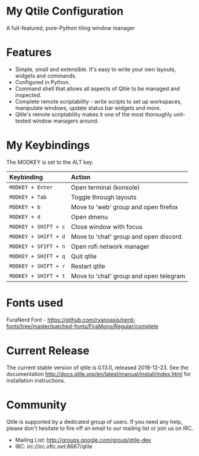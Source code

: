 # My Qtile Configuration

A full-featured, pure-Python tiling window manager

# Features

* Simple, small and extensible. It's easy to write your own layouts,
  widgets and commands.
* Configured in Python.
* Command shell that allows all aspects of Qtile to be managed and
  inspected.
* Complete remote scriptability - write scripts to set up workspaces,
  manipulate windows, update status bar widgets and more.
* Qtile's remote scriptability makes it one of the most thoroughly
  unit-tested window managers around.

# My Keybindings

The MODKEY is set to the ALT key.

| Keybinding | Action |    
| :--- | :--- |            
| `MODKEY + Enter` | Open terminal (konsole) |
| `MODKEY + Tab` | Toggle through layouts |
| `MODKEY + b` | Move to 'web' group and open firefox |
| `MODKEY + d` | Open dmenu |
| `MODKEY + SHIFT + c` | Close window with focus |
| `MODKEY + SHIFT + d` | Move to 'chat' group and open discord | 
| `MODKEY + SFIFT + n` | Open rofi network manager |
| `MODKEY + SHIFT + q` | Quit qtile |
| `MODKEY + SHIFT + r` | Restart qtile |
| `MODKEY + SHIFT + t` | Move to 'chat' group and open telegram |

# Fonts used
FuraNerd Font - https://github.com/ryanoasis/nerd-fonts/tree/master/patched-fonts/FiraMono/Regular/complete

# Current Release

The current stable version of qtile is 0.13.0, released 2018-12-23. See the
documentation <http://docs.qtile.org/en/latest/manual/install/index.html>
for installation instructions.

# Community

Qtile is supported by a dedicated group of users. If you need any help, please
don't hesitate to fire off an email to our mailing list or join us on IRC.

* Mailing List: http://groups.google.com/group/qtile-dev
* IRC: irc://irc.oftc.net:6667/qtile

